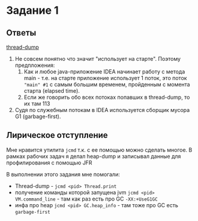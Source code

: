 # Задание 1 #
## Ответы ##

[thread-dump](./idea-thread-dump.txt)

1. Не совсем понятно что значит "использует на старте". Поэтому предпложения:
   1. Как и любое java-приложение IDEA начинает работу с метода main - т.е. на старте приложение 
   использует 1 поток, это поток `"main" #1` с самым большим временем, пройденным с момента старта
      (elapsed time).
   2. Если же говорить обо всех потоках попавших в thread-dump, то их там 113
2. Судя по служебным потокам в IDEA используется сборщик мусора G1 (garbage-first).

## Лирическое отступление ##
Мне нравится утилита `jcmd` т.к. с ее помощью можно сделать многое. В рамках рабочих задач я делал heap-dump
и записывал данные для профилирования с помощью JFR

В выполнении этого задания мне помогали:
* Thread-dump - `jcmd <pid> Thread.print` 
* получение команды которой запущена jvm `jcmd <pid> VM.command_line` - там как раз есть про GC
  `-XX:+UseG1GC`
* инфа про heap  `jcmd <pid> GC.heap_info` - там тоже про GC есть `garbage-first`
